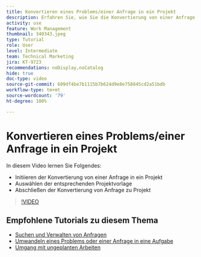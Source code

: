```yaml
---
title: Konvertieren eines Problems/einer Anfrage in ein Projekt
description: Erfahren Sie, wie Sie die Konvertierung von einer Anfrage in ein Projekt initiieren, die entsprechende Projektvorlage auswählen und die Konvertierung abschließen.
activity: use
feature: Work Management
thumbnail: 340343.jpeg
type: Tutorial
role: User
level: Intermediate
team: Technical Marketing
jira: KT-9723
recommendations: noDisplay,noCatalog
hide: true
doc-type: video
source-git-commit: 609df4be7b1115b7b624d9e8e758845cd2a51bdb
workflow-type: tm+mt
source-wordcount: '79'
ht-degree: 100%

---
```


# Konvertieren eines Problems/einer Anfrage in ein Projekt

In diesem Video lernen Sie Folgendes:

* Initiieren der Konvertierung von einer Anfrage in ein Projekt
* Auswählen der entsprechenden Projektvorlage
* Abschließen der Konvertierung von Anfrage zu Projekt

>[!VIDEO](https://video.tv.adobe.com/v/340343/?quality=12&learn=on)


## Empfohlene Tutorials zu diesem Thema

* [Suchen und Verwalten von Anfragen](/help/manage-work/issues-requests/find-requests.md)
* [Umwandeln eines Problems oder einer Anfrage in eine Aufgabe](/help/manage-work/issues-requests/convert-issues-to-other-work-items.md)
* [Umgang mit ungeplanten Arbeiten](/help/manage-work/issues-requests/handle-unplanned-work.md)

